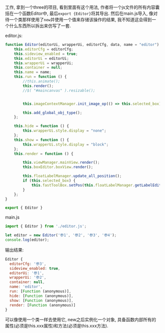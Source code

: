 工作, 拿到一个three的项目, 看到里面有这个用法, 作者将一个js文件的所有内容囊括在一个函数Editor中, 最后`export {Editor}`将其导出.
然后在main.js导入, 像对待一个类那样使用了`new`并使用一个值来存储该操作的结果, 我不知道这会得到一个什么东西所以拆出来仿写了一套.

editor.js:
```JavaScript
function Editor(editorUi, wrapperUi, editorCfg, data, name = "editor") {
    this.editorCfg = editorCfg;
    this.sideview_enabled = true;
    this.editorUi = editorUi;
    this.wrapperUi = wrapperUi;
    this.container = null;
    this.name = name;
    this.run = function () {
        //this.animate();
        this.render();
        //$( "#maincanvas" ).resizable();


        this.imageContextManager.init_image_op(() => this.selected_box);

        this.add_global_obj_type();
    };

    this.hide = function () {
        this.wrapperUi.style.display = "none";
    };
    this.show = function () {
        this.wrapperUi.style.display = "block";
    };
    this.render = function () {

        this.viewManager.mainView.render();
        this.boxEditor.boxView.render();

        this.floatLabelManager.update_all_position();
        if (this.selected_box) {
            this.fastToolBox.setPos(this.floatLabelManager.getLabelEditorPos(this.selected_box.obj_local_id));
        }
    };
}

export { Editor }
```

main.js
```JavaScript
import { Editor } from './editor.js';

let editor = new Editor('参1', '参2', '参3', '参4');
console.log(editor);
```

输出结果:
```JavaScript
Editor {
  editorCfg: '参3',      
  sideview_enabled: true,
  editorUi: '参1',
  wrapperUi: '参2',
  container: null,
  name: 'editor',
  run: [Function (anonymous)],
  hide: [Function (anonymous)],
  show: [Function (anonymous)],
  render: [Function (anonymous)]
}
```
可以像使用一个类一样去使用它, new之后实例化一个对象, 具备函数内部所有的属性(必须是this.xxx属性)和方法(必须是this.xxx方法).
